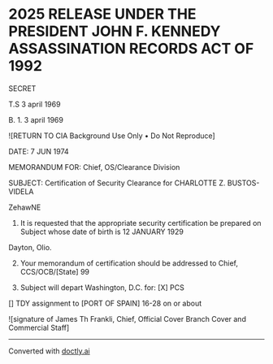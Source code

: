 # 2025 RELEASE UNDER THE PRESIDENT JOHN F. KENNEDY ASSASSINATION RECORDS ACT OF 1992

SECRET

T.S 3 april 1969

B. 1. 3 april 1969

![RETURN TO CIA Background Use Only • Do Not Reproduce]

DATE: 7 JUN 1974

MEMORANDUM FOR: Chief, OS/Clearance Division

SUBJECT: Certification of Security Clearance for CHARLOTTE Z. BUSTOS-VIDELA

ZehawNE

1. It is requested that the appropriate security certification be prepared on Subject whose date of birth is 12 JANUARY 1929

Dayton, Olio.

2. Your memorandum of certification should be addressed to Chief, CCS/OCB/[State] 99

3. Subject will depart Washington, D.C. for: [X] PCS

[] TDY assignment to [PORT OF SPAIN] 16-28 on or about

![signature of James Th Frankli, Chief, Official Cover Branch Cover and Commercial Staff]


---
Converted with [doctly.ai](https://doctly.ai)